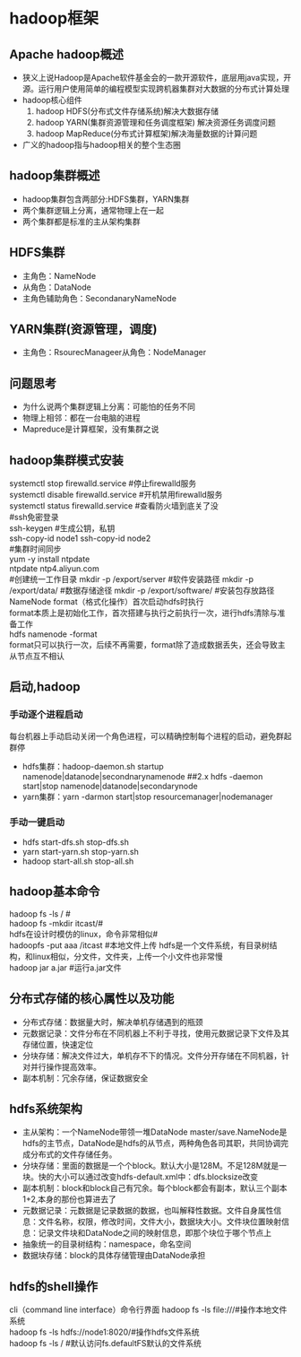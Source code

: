 # hadoop框架
## Apache hadoop概述
+ 狭义上说Hadoop是Apache软件基金会的一款开源软件，底层用java实现，开源。运行用户使用简单的编程模型实现跨机器集群对大数据的分布式计算处理
+ hadoop核心组件
  1. hadoop HDFS(分布式文件存储系统)解决大数据存储
  2. hadoop YARN(集群资源管理和任务调度框架) 解决资源任务调度问题
  3. hadoop MapReduce(分布式计算框架)解决海量数据的计算问题
+ 广义的hadoop指与hadoop相关的整个生态圈
## hadoop集群概述
+ hadoop集群包含两部分:HDFS集群，YARN集群
+ 两个集群逻辑上分离，通常物理上在一起
+ 两个集群都是标准的主从架构集群

## HDFS集群
+ 主角色：NameNode
+ 从角色：DataNode
+ 主角色辅助角色：SecondanaryNameNode
  
## YARN集群(资源管理，调度)
+ 主角色：RsourecManageer从角色：NodeManager

## 问题思考
+ 为什么说两个集群逻辑上分离：可能怕的任务不同
+ 物理上相邻：都在一台电脑的进程
+ Mapreduce是计算框架，没有集群之说

## hadoop集群模式安装
systemctl stop firewalld.service #停止firewalld服务  
systemctl disable firewalld.service #开机禁用firewalld服务  
systemctl status firewalld.service #查看防火墙到底关了没  
#ssh免密登录  
ssh-keygen #生成公钥，私钥  
ssh-copy-id node1 ssh-copy-id node2  
#集群时间同步  
yum -y install ntpdate  
ntpdate ntp4.aliyun.com  
#创建统一工作目录
mkdir -p /export/server #软件安装路径
mkdir -p /export/data/ #数据存储途径
mkdir -p /export/software/ #安装包存放路径  
NameNode format（格式化操作）首次启动hdfs时执行  
format本质上是初始化工作，首次搭建与执行之前执行一次，进行hdfs清除与准备工作  
hdfs namenode -format  
format只可以执行一次，后续不再需要，format除了造成数据丢失，还会导致主从节点互不相认

## 启动,hadoop 
### 手动逐个进程启动
每台机器上手动启动关闭一个角色进程，可以精确控制每个进程的启动，避免群起群停  
+ hdfs集群：hadoop-daemon.sh startup namenode|datanode|secondnarynamenode  ##2.x hdfs -daemon start|stop namenode|datanode|secondarynode
+ yarn集群：yarn -darmon start|stop resourcemanager|nodemanager
### 手动一键启动
+ hdfs start-dfs.sh stop-dfs.sh
+ yarn start-yarn.sh stop-yarn.sh
+ hadoop start-all.sh stop-all.sh

## hadoop基本命令
hadoop fs -ls / #  
hadoop fs -mkdir itcast/#  
hdfs在设计时模仿的linux，命令非常相似#  
hadoopfs -put aaa /itcast #本地文件上传
hdfs是一个文件系统，有目录树结构，和linux相似，分文件，文件夹，上传一个小文件也非常慢  
hadoop jar a.jar #运行a.jar文件

## 分布式存储的核心属性以及功能
+ 分布式存储：数据量大时，解决单机存储遇到的瓶颈
+ 元数据记录：文件分布在不同机器上不利于寻找，使用元数据记录下文件及其存储位置，快速定位
+ 分块存储：解决文件过大，单机存不下的情况。文件分开存储在不同机器，针对并行操作提高效率。
+ 副本机制：冗余存储，保证数据安全

## hdfs系统架构
+ 主从架构：一个NameNode带领一堆DataNode
master/save.NameNode是hdfs的主节点，DataNode是hdfs的从节点，两种角色各司其职，共同协调完成分布式的文件存储任务。
+ 分块存储：里面的数据是一个个block。默认大小是128M。不足128M就是一块。快的大小可以通过改变hdfs-default.xml中：dfs.blocksize改变
+ 副本机制：block和block自己有冗余。每个block都会有副本，默认三个副本1+2,本身的那份也算进去了
+ 元数据记录：元数据是记录数据的数据，也叫解释性数据。文件自身属性信息：文件名称，权限，修改时间，文件大小，数据块大小。文件块位置映射信息：记录文件块和DataNode之间的映射信息，即那个块位于哪个节点上
+ 抽象统一的目录树结构：namespace，命名空间
+ 数据块存储：block的具体存储管理由DataNode承担

## hdfs的shell操作
cli（command line interface）命令行界面
hadoop fs -ls file:///#操作本地文件系统  
hadoop fs -ls hdfs://node1:8020/#操作hdfs文件系统  
hadoop fs -ls / #默认访问fs.defaultFS默认的文件系统
